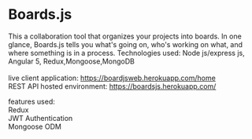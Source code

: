 # Boards.js
This a collaboration tool that organizes your projects into boards. In one glance, Boards.js tells you what's going on, who's working on what, and where something is in a process. 
Technologies used: Node js/express js, Angular 5, Redux,Mongoose,MongoDB
</br>
</br>
live client application: https://boardjsweb.herokuapp.com/home
</br>
REST API  hosted environment: https://boardsjs.herokuapp.com/

features used:
</br>
Redux</br>
JWT Authentication</br>
Mongoose ODM</br>

